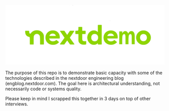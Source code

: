 ![arch](images/NextdoorLogo_Lime-demo.png) 

The purpose of this repo is to demonstrate basic capacity with some of the technologies described in the nextdoor engineering blog (engblog.nextdoor.com). The goal here is architectural understanding, not necessarily code or systems quality.

Please keep in mind I scrapped this together in 3 days on top of other interviews. 
